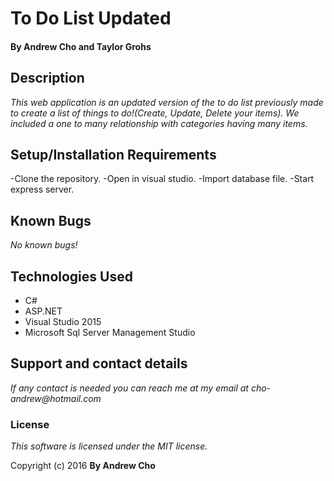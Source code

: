 # To Do List Updated

#### By Andrew Cho and Taylor Grohs

## Description

_This web application is an updated version of the to do list previously made to create a list of things to do!(Create, Update, Delete your items). We included a one to many relationship with categories having many items._

## Setup/Installation Requirements
-Clone the repository.
-Open in visual studio.
-Import database file.
-Start express server.

## Known Bugs
_No known bugs!_

## Technologies Used

- C#
- ASP.NET
- Visual Studio 2015
- Microsoft Sql Server Management Studio

## Support and contact details
_If any contact is needed you can reach me at my email at cho-andrew@hotmail.com_

### License

*This software is licensed under the MIT license.*

Copyright (c) 2016 **By Andrew Cho**
